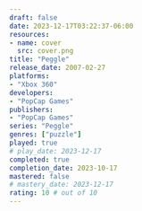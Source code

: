 ```yaml
---
draft: false
date: 2023-12-17T03:22:37-06:00
resources:
- name: cover
  src: cover.png
title: "Peggle"
release_date: 2007-02-27
platforms:
- "Xbox 360"
developers: 
- "PopCap Games"
publishers:
- "PopCap Games"
series: "Peggle"
genres: ["puzzle"]
played: true
# play_date: 2023-12-17
completed: true
completion_date: 2023-10-17
mastered: false
# mastery_date: 2023-12-17
rating: 10 # out of 10
---
```


